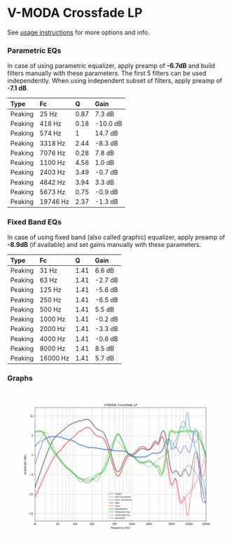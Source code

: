 # V-MODA Crossfade LP
See [usage instructions](https://github.com/jaakkopasanen/AutoEq#usage) for more options and info.

### Parametric EQs
In case of using parametric equalizer, apply preamp of **-6.7dB** and build filters manually
with these parameters. The first 5 filters can be used independently.
When using independent subset of filters, apply preamp of **-7.1 dB**.

| Type    | Fc       |    Q | Gain     |
|:--------|:---------|:-----|:---------|
| Peaking | 25 Hz    | 0.87 | 7.3 dB   |
| Peaking | 418 Hz   | 0.18 | -10.0 dB |
| Peaking | 574 Hz   | 1    | 14.7 dB  |
| Peaking | 3318 Hz  | 2.44 | -8.3 dB  |
| Peaking | 7076 Hz  | 0.28 | 7.8 dB   |
| Peaking | 1100 Hz  | 4.56 | 1.0 dB   |
| Peaking | 2403 Hz  | 3.49 | -0.7 dB  |
| Peaking | 4842 Hz  | 3.94 | 3.3 dB   |
| Peaking | 5673 Hz  | 0.75 | -0.9 dB  |
| Peaking | 19746 Hz | 2.37 | -1.3 dB  |

### Fixed Band EQs
In case of using fixed band (also called graphic) equalizer, apply preamp of **-8.9dB**
(if available) and set gains manually with these parameters.

| Type    | Fc       |    Q | Gain    |
|:--------|:---------|:-----|:--------|
| Peaking | 31 Hz    | 1.41 | 6.6 dB  |
| Peaking | 63 Hz    | 1.41 | -2.7 dB |
| Peaking | 125 Hz   | 1.41 | -5.6 dB |
| Peaking | 250 Hz   | 1.41 | -6.5 dB |
| Peaking | 500 Hz   | 1.41 | 5.5 dB  |
| Peaking | 1000 Hz  | 1.41 | -0.2 dB |
| Peaking | 2000 Hz  | 1.41 | -3.3 dB |
| Peaking | 4000 Hz  | 1.41 | -0.6 dB |
| Peaking | 8000 Hz  | 1.41 | 8.5 dB  |
| Peaking | 16000 Hz | 1.41 | 5.7 dB  |

### Graphs
![](./V-MODA%20Crossfade%20LP.png)